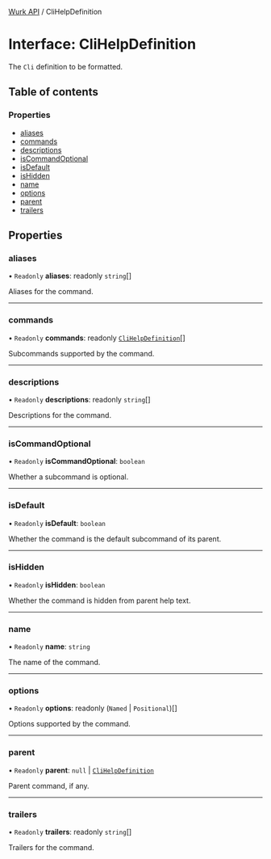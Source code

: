 [Wurk API](../README.md) / CliHelpDefinition

# Interface: CliHelpDefinition

The `Cli` definition to be formatted.

## Table of contents

### Properties

- [aliases](CliHelpDefinition.md#aliases)
- [commands](CliHelpDefinition.md#commands)
- [descriptions](CliHelpDefinition.md#descriptions)
- [isCommandOptional](CliHelpDefinition.md#iscommandoptional)
- [isDefault](CliHelpDefinition.md#isdefault)
- [isHidden](CliHelpDefinition.md#ishidden)
- [name](CliHelpDefinition.md#name)
- [options](CliHelpDefinition.md#options)
- [parent](CliHelpDefinition.md#parent)
- [trailers](CliHelpDefinition.md#trailers)

## Properties

### aliases

• `Readonly` **aliases**: readonly `string`[]

Aliases for the command.

___

### commands

• `Readonly` **commands**: readonly [`CliHelpDefinition`](CliHelpDefinition.md)[]

Subcommands supported by the command.

___

### descriptions

• `Readonly` **descriptions**: readonly `string`[]

Descriptions for the command.

___

### isCommandOptional

• `Readonly` **isCommandOptional**: `boolean`

Whether a subcommand is optional.

___

### isDefault

• `Readonly` **isDefault**: `boolean`

Whether the command is the default subcommand of its parent.

___

### isHidden

• `Readonly` **isHidden**: `boolean`

Whether the command is hidden from parent help text.

___

### name

• `Readonly` **name**: `string`

The name of the command.

___

### options

• `Readonly` **options**: readonly (`Named` \| `Positional`)[]

Options supported by the command.

___

### parent

• `Readonly` **parent**: ``null`` \| [`CliHelpDefinition`](CliHelpDefinition.md)

Parent command, if any.

___

### trailers

• `Readonly` **trailers**: readonly `string`[]

Trailers for the command.
